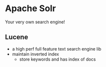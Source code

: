 # Apache Solr

Your very own search engine!

## Lucene

* a high perf full feature text search engine lib
* maintain inverted index
  * store keywords and has index of docs

